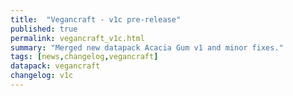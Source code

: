 ```yaml
---
title:  "Vegancraft - v1c pre-release"
published: true
permalink: vegancraft_v1c.html
summary: "Merged new datapack Acacia Gum v1 and minor fixes."
tags: [news,changelog,vegancraft]
datapack: vegancraft
changelog: v1c
---
```


